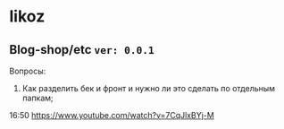 # likoz
## Blog-shop/etc `ver: 0.0.1`

Вопросы:
1.  Как разделить бек и фронт и нужно ли это сделать по отдельным папкам;


16:50 https://www.youtube.com/watch?v=7CqJlxBYj-M